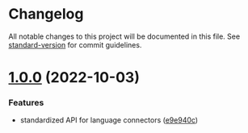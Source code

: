 # Changelog

All notable changes to this project will be documented in this file. See [standard-version](https://github.com/conventional-changelog/standard-version) for commit guidelines.


# [1.0.0](https://github.com/1nVitr0/plugin-vscode-invert-if/releases/tag/api_v1.0.0) (2022-10-03)

### Features

* standardized API for language connectors ([e9e940c](https://github.com/1nVitr0/plugin-vscode-invert-if/commit/e9e940c44995f23745d9ecf27cad735cd57c8aef))
